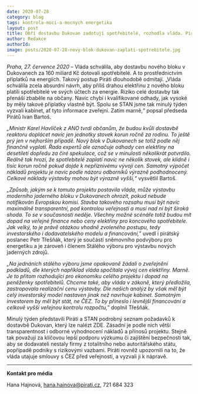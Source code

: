```yaml
---
date: 2020-07-28
category: blog
tags: kontrola-moci-a-mocnych energetika
layout: post
title: Obří dostavbu Dukovan zadotují spotřebitelé, rozhodla vláda. Piráti odmítají hrozící zdražení energií i přenášení rizika na občany
author: Redakce
authorId: 
image: posts/2020-07-28-novy-blok-dukovan-zaplati-spotrebitele.jpg
---
```


*Praha, 27. července 2020* – Vláda schválila, aby dostavbu nového bloku v Dukovanech za 160 miliard Kč dotovali spotřebitelé. A to prostřednictvím příplatků na energiích. Takový postup Piráti dlouhodobě odmítají. „Vláda schválila zcela absurdní návrh, aby příliš drahou elektřinu z nového bloku platili spotřebitelé ve svých účtech za energie. Riziko celé dostavby tak přenáší zbaběle na občany. Navíc chybí i kvalifikované odhady, jak vysoké by měly takové příplatky vlastně být. Spolu se STAN jsme tak minulý týden vyzvali kabinet, ať tyto informace zveřejní. Zatím marně,“ popsal předseda Pirátů Ivan Bartoš.

*„Ministr Karel Havlíček z ANO tvrdí občanům, že budou kvůli dostavbě reaktoru doplácet navíc jen jednotky stovek korun ročně za rodinu. To ještě prý jen v nejhorším případě. Nový blok v Dukovanech se totiž podle něj finančně vyplatí. Řada expertů ale označuje odhady cen elektřiny na desetiletí dopředu za čiré spekulace, což se v minulosti několikrát potvrdilo. Reálně tak hrozí, že spotřebitelé zaplatí navíc ne několik stovek, ale klidně i tisíc korun ročně pokud dojde k nepříznivému vývoji cen. Samotný výpočet nákladů projektu je navíc podle názoru odborníků výrazně podhodnocený. Celkové náklady výstavby mohou být výrazně vyšší,“* vysvětlil Bartoš.

*„Způsob, jakým se k tomuto projektu postavila vláda, může výstavbu moderního jaderného bloku v Dukovanech ohrozit, pokud nebude notifikován Evropskou komisí. Stavba takového rozsahu musí být navíc maximálně transparentní, pod kontrolou veřejnosti a musí nad ní být široká shoda. To se v současnosti neděje. Všechny možné scénáře totiž budou mít dopad na veřejné finance nebo ceny elektřiny pro koncového spotřebitele. Jak velký, to je právě otázkou vhodně zvoleného postupu, tedy investorského i dodavatelského modelu a financování,”* uvedl i pirátský poslanec Petr Třešňák, který je součástí sněmovního podvýboru pro energetiku a je zároveň i členem Stálého výboru pro výstavbu nových jaderných zdrojů.

*„Na jednáních stálého výboru jsme opakovaně žádali o zveřejnění podkladů, dle kterých například vláda spočítala vývoj cen elektřiny. Marně. Je to přitom rozhodující pro ekonomiku celého projektu i dopad na peněženky spotřebitelů. Chceme také, aby vláda v zákoně, který předložila, zastropovala realizační cenu výstavby. Dle našich analýz by však měl být celý investorský model nastaven jinak než navrhuje kabinet. Samotným investorem by měl být stát, ne ČEZ. To by přineslo i levnější financování a celkově vyšší veřejnou kontrolu rozpočtu,”* doplnil Třešňák.

Minulý týden představili Piráti a STAN podrobný seznam požadavků k dostavbě Dukovan, který lze nalézt ZDE. Zásadní je podle nich větší transparentnost i odborné vyhodnocení nákladů a přínosů projektu. Stejně tak považují za klíčovou lepší podporu výzkumu či zajištění bezpečnosti tak, aby se dodavateli nestaly firmy z totalitního nebo autoritářského státu, popřípadě podniky s rizikovými vazbami. Piráti rovněž upozornili na to, že vláda utajuje smlouvy s ČEZ před veřejností, a vyzvali ji k nápravě.

---

**Kontakt pro média**

Hana Hajnová, <hana.hajnova@pirati.cz>, 721 684 323
